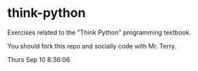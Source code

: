 think-python
============

Exercises related to the "Think Python" programming textbook.

You should fork this repo and socially code with Mr. Terry.

Thurs Sep 10 8:36:06
